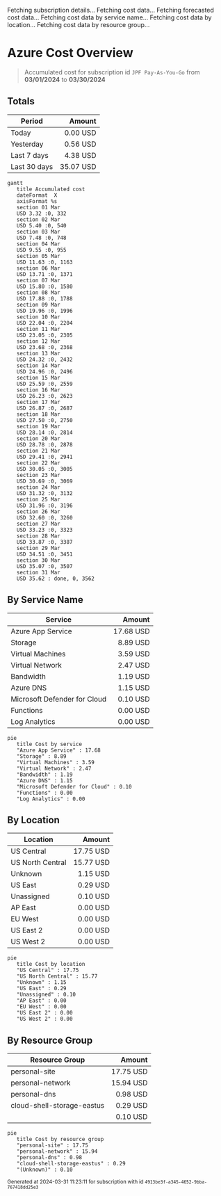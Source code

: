 Fetching subscription details...
Fetching cost data...
Fetching forecasted cost data...
Fetching cost data by service name...
Fetching cost data by location...
Fetching cost data by resource group...
# Azure Cost Overview

> Accumulated cost for subscription id `JPF Pay-As-You-Go` from **03/01/2024** to **03/30/2024**

## Totals

|Period|Amount|
|---|---:|
|Today|0.00 USD|
|Yesterday|0.56 USD|
|Last 7 days|4.38 USD|
|Last 30 days|35.07 USD|

```mermaid
gantt
   title Accumulated cost
   dateFormat  X
   axisFormat %s
   section 01 Mar
   USD 3.32 :0, 332
   section 02 Mar
   USD 5.40 :0, 540
   section 03 Mar
   USD 7.48 :0, 748
   section 04 Mar
   USD 9.55 :0, 955
   section 05 Mar
   USD 11.63 :0, 1163
   section 06 Mar
   USD 13.71 :0, 1371
   section 07 Mar
   USD 15.80 :0, 1580
   section 08 Mar
   USD 17.88 :0, 1788
   section 09 Mar
   USD 19.96 :0, 1996
   section 10 Mar
   USD 22.04 :0, 2204
   section 11 Mar
   USD 23.05 :0, 2305
   section 12 Mar
   USD 23.68 :0, 2368
   section 13 Mar
   USD 24.32 :0, 2432
   section 14 Mar
   USD 24.96 :0, 2496
   section 15 Mar
   USD 25.59 :0, 2559
   section 16 Mar
   USD 26.23 :0, 2623
   section 17 Mar
   USD 26.87 :0, 2687
   section 18 Mar
   USD 27.50 :0, 2750
   section 19 Mar
   USD 28.14 :0, 2814
   section 20 Mar
   USD 28.78 :0, 2878
   section 21 Mar
   USD 29.41 :0, 2941
   section 22 Mar
   USD 30.05 :0, 3005
   section 23 Mar
   USD 30.69 :0, 3069
   section 24 Mar
   USD 31.32 :0, 3132
   section 25 Mar
   USD 31.96 :0, 3196
   section 26 Mar
   USD 32.60 :0, 3260
   section 27 Mar
   USD 33.23 :0, 3323
   section 28 Mar
   USD 33.87 :0, 3387
   section 29 Mar
   USD 34.51 :0, 3451
   section 30 Mar
   USD 35.07 :0, 3507
   section 31 Mar
   USD 35.62 : done, 0, 3562
```

## By Service Name

|Service|Amount|
|---|---:|
|Azure App Service|17.68 USD|
|Storage|8.89 USD|
|Virtual Machines|3.59 USD|
|Virtual Network|2.47 USD|
|Bandwidth|1.19 USD|
|Azure DNS|1.15 USD|
|Microsoft Defender for Cloud|0.10 USD|
|Functions|0.00 USD|
|Log Analytics|0.00 USD|

```mermaid
pie
   title Cost by service
   "Azure App Service" : 17.68
   "Storage" : 8.89
   "Virtual Machines" : 3.59
   "Virtual Network" : 2.47
   "Bandwidth" : 1.19
   "Azure DNS" : 1.15
   "Microsoft Defender for Cloud" : 0.10
   "Functions" : 0.00
   "Log Analytics" : 0.00
```

## By Location

|Location|Amount|
|---|---:|
|US Central|17.75 USD|
|US North Central|15.77 USD|
|Unknown|1.15 USD|
|US East|0.29 USD|
|Unassigned|0.10 USD|
|AP East|0.00 USD|
|EU West|0.00 USD|
|US East 2|0.00 USD|
|US West 2|0.00 USD|

```mermaid
pie
   title Cost by location
   "US Central" : 17.75
   "US North Central" : 15.77
   "Unknown" : 1.15
   "US East" : 0.29
   "Unassigned" : 0.10
   "AP East" : 0.00
   "EU West" : 0.00
   "US East 2" : 0.00
   "US West 2" : 0.00
```

## By Resource Group

|Resource Group|Amount|
|---|---:|
|personal-site|17.75 USD|
|personal-network|15.94 USD|
|personal-dns|0.98 USD|
|cloud-shell-storage-eastus|0.29 USD|
||0.10 USD|

```mermaid
pie
   title Cost by resource group
   "personal-site" : 17.75
   "personal-network" : 15.94
   "personal-dns" : 0.98
   "cloud-shell-storage-eastus" : 0.29
   "(Unknown)" : 0.10
```

<sup>Generated at 2024-03-31 11:23:11 for subscription with id `4913be3f-a345-4652-9bba-767418dd25e3`</sup>
